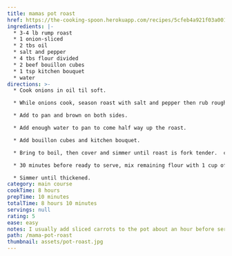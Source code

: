 ```yaml
---
title: mamas pot roast
href: https://the-cooking-spoon.herokuapp.com/recipes/5cfeb4a921f03a0014aaad09
ingredients: |-
  * 3-4 lb rump roast
  * 1 onion-sliced
  * 2 tbs oil
  * salt and pepper
  * 4 tbs flour divided
  * 2 beef bouillon cubes
  * 1 tsp kitchen bouquet
  * water
directions: >-
  * Cook onions in oil til soft.

  * While onions cook, season roast with salt and pepper then rub roughly 2 tbs flour over the surface of the roast.

  * Add to pan and brown on both sides.

  * Add enough water to pan to come half way up the roast.

  * Add bouillon cubes and kitchen bouquet.

  * Bring to boil, then cover and simmer until roast is fork tender.  check and refill water level as needed.

  * 30 minutes before ready to serve, mix remaining flour with 1 cup of water, pour into pan.

  * Simmer until thickened.
category: main course
cookTime: 8 hours
prepTime: 10 minutes
totalTime: 8 hours 10 minutes
servings: null
rating: 5
ease: easy
notes: I usually add sliced carrots to the pot about an hour before serving
path: /mama-pot-roast
thumbnail: assets/pot-roast.jpg
---
```

